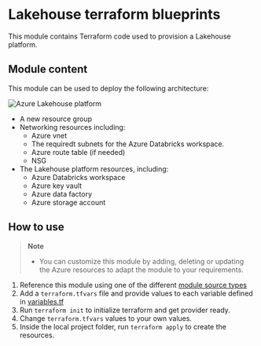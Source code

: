 # Lakehouse terraform blueprints

This module contains Terraform code used to provision a Lakehouse platform.

## Module content

This module can be used to deploy the following architecture:

![Azure Lakehouse platform](https://raw.githubusercontent.com/yessawab/terraform-databricks-examples/main/modules/adb-lakehouse/images/azure_lakehouse_platform_diagram.png?raw=true)

* A new resource group
* Networking resources including:
  * Azure vnet
  * The requiredt subnets for the Azure Databricks workspace.
  * Azure route table (if needed)
  * NSG
* The Lakehouse platform resources, including:
  * Azure Databricks workspace
  * Azure key vault
  * Azure data factory
  * Azure storage account

## How to use

> **Note**  
> *  You can customize this module by adding, deleting or updating the Azure resources to adapt the module to your requirements.

1. Reference this module using one of the different [module source types](https://developer.hashicorp.com/terraform/language/modules/sources)
3. Add a `terraform.tfvars` file and provide values to each variable defined in [variables.tf](https://raw.githubusercontent.com/yessawab/terraform-databricks-examples/main/modules/adb-lakehouse/variables.tf)
2. Run `terraform init` to initialize terraform and get provider ready.
3. Change `terraform.tfvars` values to your own values.
4. Inside the local project folder, run `terraform apply` to create the resources.
